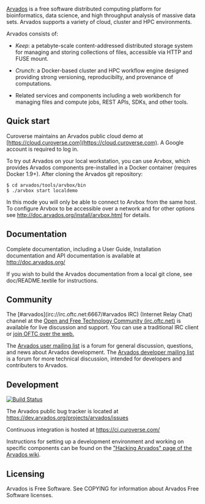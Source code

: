 [Arvados](https://arvados.org) is a free software distributed computing platform
for bioinformatics, data science, and high throughput analysis of massive data
sets.  Arvados supports a variety of cloud, cluster and HPC environments.

Arvados consists of:

* *Keep*: a petabyte-scale content-addressed distributed storage system for managing and
  storing collections of files, accessible via HTTP and FUSE mount.

* *Crunch*: a Docker-based cluster and HPC workflow engine designed providing
  strong versioning, reproducibilty, and provenance of computations.

* Related services and components including a web workbench for managing files
  and compute jobs, REST APIs, SDKs, and other tools.

## Quick start

Curoverse maintains an Arvados public cloud demo at
[https://cloud.curoverse.com](https://cloud.curoverse.com).  A Google account
is required to log in.

To try out Arvados on your local workstation, you can use Arvbox, which
provides Arvados components pre-installed in a Docker container (requires
Docker 1.9+).  After cloning the Arvados git repository:

```
$ cd arvados/tools/arvbox/bin
$ ./arvbox start localdemo
```

In this mode you will only be able to connect to Arvbox from the same host.  To
configure Arvbox to be accessible over a network and for other options see
http://doc.arvados.org/install/arvbox.html for details.

## Documentation

Complete documentation, including a User Guide, Installation documentation and
API documentation is available at http://doc.arvados.org/

If you wish to build the Arvados documentation from a local git clone, see
doc/README.textile for instructions.

## Community

The [#arvados](irc://irc.oftc.net:6667/#arvados IRC) (Internet Relay Chat)
channel at the
[Open and Free Technology Community (irc.oftc.net)](http://www.oftc.net/oftc/)
is available for live discussion and support.  You can use a traditional IRC
client or [join OFTC over the web.](https://webchat.oftc.net/?channels=arvados)

The
[Arvados user mailing list](http://lists.arvados.org/mailman/listinfo/arvados)
is a forum for general discussion, questions, and news about Arvados
development.  The
[Arvados developer mailing list](http://lists.arvados.org/mailman/listinfo/arvados-dev)
is a forum for more technical discussion, intended for developers and
contributers to Arvados.

## Development

[![Build Status](https://ci.curoverse.com/buildStatus/icon?job=arvados-api-server)](https://ci.curoverse.com/job/arvados-api-server/)

The Arvados public bug tracker is located at https://dev.arvados.org/projects/arvados/issues

Continuous integration is hosted at https://ci.curoverse.com/

Instructions for setting up a development environment and working on specific
components can be found on the
["Hacking Arvados" page of the Arvados wiki](https://dev.arvados.org/projects/arvados/wiki/Hacking).

## Licensing

Arvados is Free Software.  See COPYING for information about Arvados Free
Software licenses.
